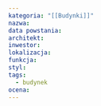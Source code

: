 ```yaml
---
kategoria: "[[Budynki]]"
nazwa: 
data powstania: 
architekt: 
inwestor: 
lokalizacja: 
funkcja: 
styl: 
tags:
  - budynek
ocena:
---
```

